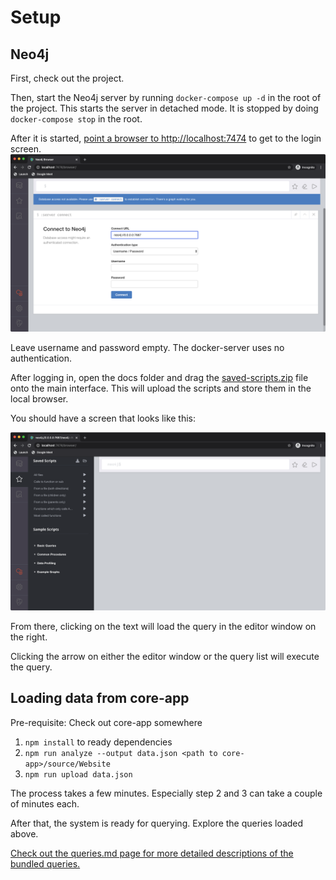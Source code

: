 # Setup

## Neo4j

First, check out the project.

Then, start the Neo4j server by running `docker-compose up -d` in the root of the project.
This starts the server in detached mode. It is stopped by doing `docker-compose stop` in the root.

After it is started, [point a browser to http://localhost:7474](http://localhost:7474) to get to the login screen.
![Login screen without username or password](login.png)

Leave username and password empty. The docker-server uses no authentication.

After logging in, open the docs folder and drag the [saved-scripts.zip](saved-scripts.zip) file
onto the main interface. This will upload the scripts and store them in the local browser.

You should have a screen that looks like this:

![Neo4j browser with queries loaded](queries-loaded.png)

From there, clicking on the text will load the query in the editor window on the right.

Clicking the arrow on either the editor window or the query list will execute the query.

## Loading data from core-app

Pre-requisite: Check out core-app somewhere

1. `npm install` to ready dependencies
2. `npm run analyze --output data.json <path to core-app>/source/Website`
3. `npm run upload data.json`

The process takes a few minutes. Especially step 2 and 3 can take a couple of minutes each.

After that, the system is ready for querying. Explore the queries loaded above.

[Check out the queries.md page for more detailed descriptions of the bundled queries.](queries.md)
